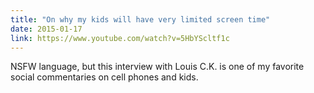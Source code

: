 ```yaml
---
title: "On why my kids will have very limited screen time"
date: 2015-01-17
link: https://www.youtube.com/watch?v=5HbYScltf1c
---
```

 NSFW language, but this interview with Louis C.K. is one of my favorite social commentaries on cell phones and kids.
